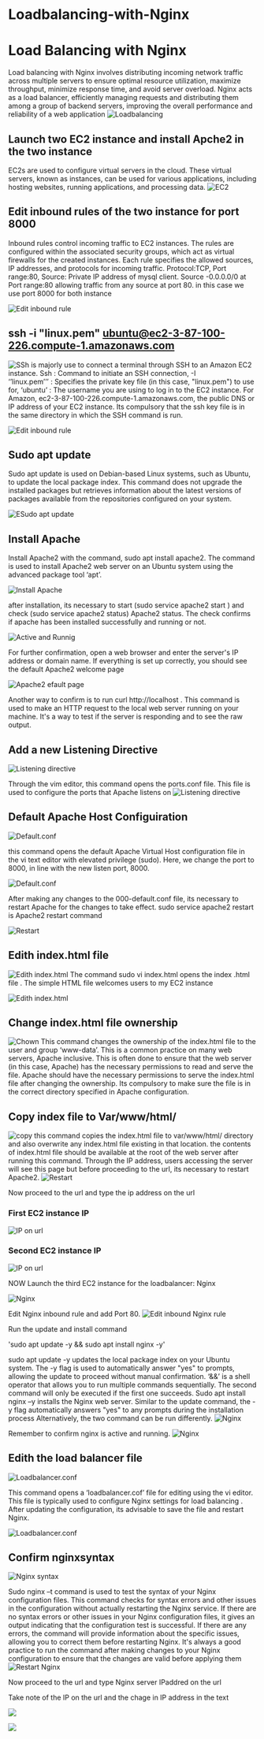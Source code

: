 # Loadbalancing-with-Nginx
# Load Balancing with Nginx
Load balancing with Nginx involves distributing incoming network traffic across multiple servers to ensure optimal resource utilization, maximize throughput, minimize response time, and avoid server overload. Nginx acts as a load balancer, efficiently managing requests and distributing them among a group of backend servers, improving the overall performance and reliability of a web application
![Loadbalancing](./img/Load%20balancing%20with%20Nginx.png)

## Launch two EC2 instance and install Apche2 in the two instance
EC2s are used to configure virtual servers in the cloud. These virtual servers, known as instances, can be used for various applications, including hosting websites, running applications, and processing data.
![EC2](./img/1%20EC2%20Instance%201.png)

## Edit inbound rules of the two instance for port 8000
Inbound rules control incoming traffic to EC2 instances. The rules are configured within the associated security groups, which act as virtual firewalls for the created instances. Each rule specifies the allowed sources, IP addresses, and protocols for incoming traffic. Protocol:TCP,  Port range:80, Source: Private IP address of mysql client. Source -0.0.0.0/0 at Port range:80 allowing traffic from any source at port 80.
in this case we use port 8000 for both instance

![Edit inbound rule](./img/2%20Edit%20inbound%20rule.png)

## ssh -i "linux.pem" ubuntu@ec2-3-87-100-226.compute-1.amazonaws.com 
![SSh](./img/4%20connect.png) 
is majorly use to connect a terminal through SSH to an Amazon EC2 instance.
Ssh : Command to initiate an SSH connection, -I  
‘’linux.pem’’’ : Specifies the private key file (in this case, "linux.pem") to use for, 
‘ubuntu’ : The username you are using to log in to the EC2 instance. 
For Amazon, ec2-3-87-100-226.compute-1.amazonaws.com, the public DNS or IP address of your EC2 instance. Its compulsory that the ssh key file is in the same directory in which the SSH command is run.

![Edit inbound rule](./img/5.%20Local%20terminal%20Linked.png)

## Sudo apt update
Sudo apt update is used on Debian-based Linux systems, such as Ubuntu, to update the local package index. This command does not upgrade the installed packages but retrieves information about the latest versions of packages available from the repositories configured on your system.

![ESudo apt update](./img/6%20sudo%20apt%20update.png)

## Install Apache
Install Apache2 with the command, sudo apt install apache2. The command is used to install Apache2 web server on an Ubuntu system using the advanced package tool ‘apt’. 

![Install Apache](./img/7%20Apache2%20Installation.png)

after installation, its necessary to start (sudo service apache2 start ) and check (sudo service apache2 status) Apache2 status. The check confirms if apache has been installed successfully and running or not. 

![Active and Runnig](./img/8%20Apache2%20active%20and%20runing.png)

For further confirmation, open a web browser and enter the server's IP address or domain name. If everything is set up correctly, you should see the default Apache2 welcome page

![Apache2 efault page](./img/8.1%20apache%20default%20page%20confirming%20apache%20is%20installed.png)

Another way to confirm is to run curl http://localhost . This command is used to make an HTTP request to the local web server running on your machine. It's a way to test if the server is responding and to see the raw output.

## Add a new Listening Directive

![Listening directive](./img/9%20Apache2%20Port%20conf..png)

Through the vim editor, this command opens  the ports.conf file. This file is used to configure the ports that Apache listens on
![Listening directive](./img/9.1%20listen.png)

## Default Apache Host Configuiration
![Default.conf](./img/10.%20%20virtual%20host%20edit%20code.png)

this command opens the default Apache Virtual Host configuration file in the vi text editor with elevated privilege (sudo). Here, we change the port to 8000, in line with the new listen port, 8000.

![Default.conf](./img/10.1%20virtual%20host%20edit.png)

After making any changes to the 000-default.conf file, its necessary to restart Apache for the changes to take effect. sudo service apache2 restart is Apache2 restart command

![Restart](./img/11%20Restart%20Apache.png)


## Edith index.html file

![Edith index.html](./img/12%20index%20html%20file%20code.png)
The command sudo vi index.html opens the index .html file . The simple HTML file welcomes users to my EC2 instance

![Edith index.html](./img/12.1%20index%20html%20file.png)

## Change index.html file ownership

![Chown](./img/13%20index%20file%20change%20of%20ownership.png)
This command changes the ownership of the index.html file to the user and group ‘www-data’. This is a common practice on many web servers, Apache inclusive. This is often done to ensure that the web server (in this case, Apache) has the necessary permissions to read and serve the file. Apache should have the necessary permissions to serve the index.html file after changing the ownership. Its compulsory to make sure the file is in the correct directory specified in Apache configuration.

## Copy index file to Var/www/html/
![copy](./img/14%20replace%20default%20html%20file%20with%20the%20new%20file.png)
this command copies the index.html file to var/www/html/ directory and also overwrite any index.html file existing in that location. the contents of index.html file should be available at the root of the web server after running this command. Through the IP address, users accessing the server will see this page but before proceeding to the url, its necessary to restart Apache2.
![Restart](./img/15%20Restart%20apache.png)

Now proceed to the url and type the ip address on the url

### First EC2 instance IP
![IP on url](./img/16%20.1.png)

### Second EC2 instance IP
![IP on url](./img/16.2.png)

NOW Launch the third EC2 instance for the loadbalancer: Nginx

![Nginx](./img/17%20nginx%20Ec2.png)

Edit Nginx inbound rule and add Port 80.
![Edit inbound Nginx rule](./img/17.22%20Edit%20inbound%20rule.png)

Run the update and install command 

'sudo apt update -y && sudo apt install nginx -y'

sudo apt update -y  updates the local package index on your Ubuntu system. The -y flag is used to automatically answer "yes" to prompts, allowing the update to proceed without manual confirmation. ‘&&’ is a shell operator that allows you to run multiple commands sequentially. The second command will only be executed if the first one succeeds.
Sudo apt install nginx –y  installs the Nginx web server. Similar to the update command, the -y flag automatically answers "yes" to any prompts during the installation process
Alternatively, the two command can be run differently.
![Nginx](./img/17.6%20Nginx%20Installation.png)

Remember to confirm nginx is active and running.
![Nginx](./img/17.7%20Nginx%20active%20and%20runing.png)


##  Edith the load balancer file

![Loadbalancer.conf](./img/17.8%20Nginx%20config.png)

This command opens a ‘loadbalancer.cof’ file for editing using the vi editor. This file is typically used to configure Nginx settings for load balancing . After updating the configuration, its advisable to save the file and restart Nginx.

![Loadbalancer.conf](./img/17.8.1%20Nginx%20config.png)

## Confirm nginxsyntax

![Nginx syntax](./img/17.9%20%20Configuration%20Check.png)

Sudo nginx –t command is used to test the syntax of your Nginx configuration files. This command checks for syntax errors and other issues in the configuration without actually restarting the Nginx service. If there are no syntax errors or other issues in your Nginx configuration files, it gives an output indicating that the configuration test is successful. If there are any errors, the command will provide information about the specific issues, allowing you to correct them before restarting Nginx. It's always a good practice to run the command after making changes to your Nginx configuration to ensure that the changes are valid before applying them
![Restart Nginx](./img/18%20Restart%20Nginx.png)

Now proceed to the url and type Nginx server IPaddred on the url

Take note of the IP on the url and the chage in IP address in the text

![](./img/18.0.png)

![](./img/18.01.png)

